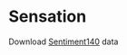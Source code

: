 # Sensation
Download [Sentiment140](https://cs.stanford.edu/people/alecmgo/trainingandtestdata.zip) data